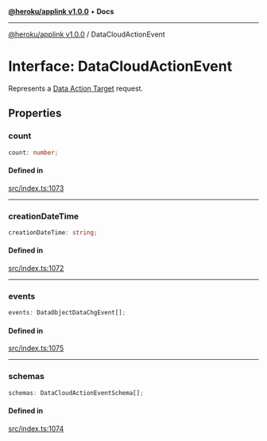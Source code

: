 [**@heroku/applink v1.0.0**](../README.md) • **Docs**

***

[@heroku/applink v1.0.0](../README.md) / DataCloudActionEvent

# Interface: DataCloudActionEvent

Represents a [Data Action Target](https://help.salesforce.com/s/articleView?id=sf.c360_a_create_a_data_action_target_of_webhook_type.htm&type=5) request.

## Properties

### count

```ts
count: number;
```

#### Defined in

[src/index.ts:1073](https://github.com/heroku/heroku-applink-nodejs/blob/8285fe9db0bc3fb84b8b357e7da6a6202f07286d/src/index.ts#L1073)

***

### creationDateTime

```ts
creationDateTime: string;
```

#### Defined in

[src/index.ts:1072](https://github.com/heroku/heroku-applink-nodejs/blob/8285fe9db0bc3fb84b8b357e7da6a6202f07286d/src/index.ts#L1072)

***

### events

```ts
events: DataObjectDataChgEvent[];
```

#### Defined in

[src/index.ts:1075](https://github.com/heroku/heroku-applink-nodejs/blob/8285fe9db0bc3fb84b8b357e7da6a6202f07286d/src/index.ts#L1075)

***

### schemas

```ts
schemas: DataCloudActionEventSchema[];
```

#### Defined in

[src/index.ts:1074](https://github.com/heroku/heroku-applink-nodejs/blob/8285fe9db0bc3fb84b8b357e7da6a6202f07286d/src/index.ts#L1074)
